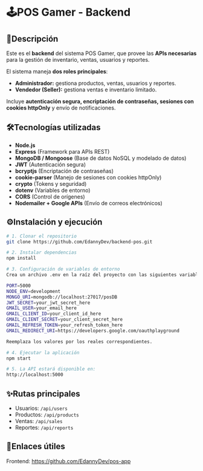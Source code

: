 # 🕹️POS Gamer - Backend  

## 📌Descripción  
Este es el **backend** del sistema POS Gamer, que provee las **APIs necesarias** para la gestión de inventario, ventas, usuarios y reportes.  

El sistema maneja **dos roles principales**:  
- **Administrador:** gestiona productos, ventas, usuarios y reportes.  
- **Vendedor (Seller):** gestiona ventas e inventario limitado.  

Incluye **autenticación segura, encriptación de contraseñas, sesiones con cookies httpOnly** y envío de notificaciones.  

## 🛠️Tecnologías utilizadas  

- **Node.js**  
- **Express** (Framework para APIs REST)  
- **MongoDB / Mongoose** (Base de datos NoSQL y modelado de datos)  
- **JWT** (Autenticación segura)  
- **bcryptjs** (Encriptación de contraseñas)  
- **cookie-parser** (Manejo de sesiones con cookies httpOnly)  
- **crypto** (Tokens y seguridad)  
- **dotenv** (Variables de entorno)  
- **CORS** (Control de orígenes)  
- **Nodemailer + Google APIs** (Envío de correos electrónicos)  

## ⚙️Instalación y ejecución  

```bash
# 1. Clonar el repositorio
git clone https://github.com/EdannyDev/backend-pos.git

# 2. Instalar dependencias
npm install

# 3. Configuración de variables de entorno
Crea un archivo .env en la raíz del proyecto con las siguientes variables:

PORT=5000
NODE_ENV=development
MONGO_URI=mongodb://localhost:27017/posDB
JWT_SECRET=your_jwt_secret_here
GMAIL_USER=your_email_here
GMAIL_CLIENT_ID=your_client_id_here
GMAIL_CLIENT_SECRET=your_client_secret_here
GMAIL_REFRESH_TOKEN=your_refresh_token_here
GMAIL_REDIRECT_URI=https://developers.google.com/oauthplayground

Reemplaza los valores por los reales correspondientes.

# 4. Ejecutar la aplicación
npm start

# 5. La API estará disponible en:
http://localhost:5000

```

## ✨Rutas principales
- Usuarios: `/api/users`
- Productos: `/api/products`
- Ventas: `/api/sales`
- Reportes: `/api/reports`

## 🔗Enlaces útiles

Frontend: https://github.com/EdannyDev/pos-app
